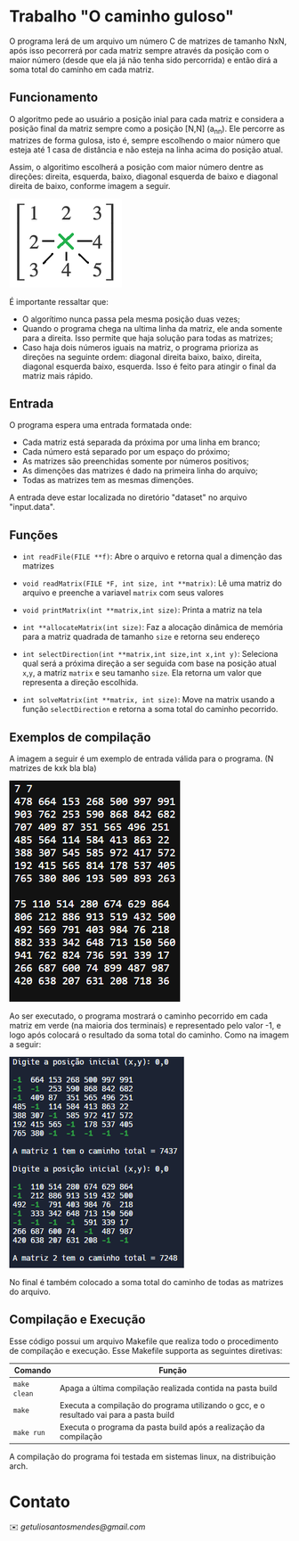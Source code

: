 # Trabalho "O caminho guloso"

O programa lerá de um arquivo um número C de matrizes de tamanho NxN, após isso pecorrerá por cada matriz sempre através da posição com o maior número (desde que ela já não tenha sido percorrida) e então dirá a soma total do caminho em cada matriz.

## Funcionamento

O algoritmo pede ao usuário a posição inial para cada matriz e considera a posição final da matriz sempre como a posição [N,N] (a<sub>nn</sub>). Ele percorre as matrizes de forma gulosa, isto é, sempre escolhendo o maior número que esteja até 1 casa de distância e não esteja na linha acima do posição atual.

Assim, o algoritimo escolherá a posição com maior número dentre as direções: direita, esquerda, baixo, diagonal esquerda de baixo e diagonal direita de baixo, conforme imagem a seguir.

![DireçõesMatriz](img/matrix.jpg)

É importante ressaltar que:

- O algorítimo nunca passa pela mesma posição duas vezes;
- Quando o programa chega na ultima linha da matriz, ele anda somente para a direita. Isso permite que haja solução para todas as matrizes;
- Caso haja dois números iguais na matriz, o programa prioriza as direções na seguinte ordem: diagonal direita baixo, baixo, direita, diagonal esquerda baixo, esquerda. Isso é feito para atingir o final da matriz mais rápido.

## Entrada

O programa espera uma entrada formatada onde:

- Cada matriz está separada da próxima por uma linha em branco;
- Cada número está separado por um espaço do próximo;
- As matrizes são preenchidas somente por números positivos;
- As dimenções das matrizes é dado na primeira linha do arquivo;
- Todas as matrizes tem as mesmas dimenções.

A entrada deve estar localizada no diretório "dataset" no arquivo "input.data".

## Funções

- ```int readFile(FILE **f)```: Abre o arquivo e retorna qual a dimenção das matrizes

- ```void readMatrix(FILE *F, int size, int **matrix)```: Lê uma matriz do arquivo e preenche a variavel ```matrix``` com seus valores

- ```void printMatrix(int **matrix,int size)```: Printa a matriz na tela

- ```int **allocateMatrix(int size)```: Faz a alocação dinâmica de memória para a matriz quadrada de tamanho ```size``` e retorna seu endereço

- ```int selectDirection(int **matrix,int size,int x,int y)```: Seleciona qual será a próxima direção a ser seguida com base na posição atual ```x```,```y```, a matriz ```matrix``` e seu tamanho ```size```. Ela retorna um valor que representa a direção escolhida.

- ```int solveMatrix(int **matrix, int size)```: Move na matrix usando a função ```selectDirection``` e retorna a soma total do caminho pecorrido.

## Exemplos de compilação

A imagem a seguir é um exemplo de entrada válida para o programa. (N matrizes de kxk bla bla)

![Matrizes](img/Capture.PNG)

Ao ser executado, o programa mostrará o caminho pecorrido em cada matriz em verde (na maioria dos terminais) e representado pelo valor -1, e logo após colocará o resultado da soma total do caminho. Como na imagem a seguir:

![CaminhoMatrizes](img/Capture2.PNG)

No final é também colocado a soma total do caminho de todas as matrizes do arquivo.

## Compilação e Execução

Esse código possui um arquivo Makefile que realiza todo o procedimento de compilação e execução. Esse Makefile supporta as seguintes diretivas:

| Comando                |  Função                                                                                           |                     
| -----------------------| ------------------------------------------------------------------------------------------------- |
|  `make clean`          | Apaga a última compilação realizada contida na pasta build                                        |
|  `make`                | Executa a compilação do programa utilizando o gcc, e o resultado vai para a pasta build           |
|  `make run`            | Executa o programa da pasta build após a realização da compilação                                 |

A compilação do programa foi testada em sistemas linux, na distribuição arch.

# Contato

<a>
✉️ <i>getuliosantosmendes@gmail.com</i>
</a>
